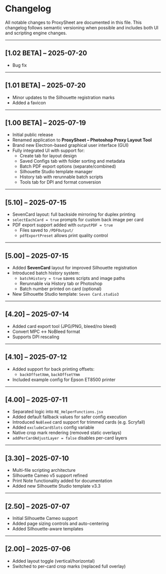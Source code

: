 # Changelog

All notable changes to ProxySheet are documented in this file. This changelog follows semantic versioning when possible and includes both UI and scripting engine changes.

---

## [1.02 BETA] – 2025-07-20

- Bug fix

---

## [1.01 BETA] – 2025-07-20

- Minor updates to the Silhouette registration marks
- Added a favicon

---

## [1.00 BETA] – 2025-07-19

- Initial public release
- Renamed application to **ProxySheet – Photoshop Proxy Layout Tool**
- Brand new Electron-based graphical user interface (GUI)
- Fully integrated UI with support for:
  - Create tab for layout design
  - Saved Configs tab with folder sorting and metadata
  - Batch PDF export options (separate/combined)
  - Silhouette Studio template manager
  - History tab with rerunnable batch scripts
  - Tools tab for DPI and format conversion

---

## [5.10] – 2025-07-15

- SevenCard layout: full backside mirroring for duplex printing
- `selectEachCard = true` prompts for custom back image per card
- PDF export support added with `outputPDF = true`
  - Files saved to `/PDFOutput/`
  - `pdfExportPreset` allows print quality control

---

## [5.00] – 2025-07-15

- Added **SevenCard** layout for improved Silhouette registration
- Introduced batch history system:
  - `batchHistory = true` saves scripts and image paths
  - Rerunnable via History tab or Photoshop
  - Batch number printed on card (optional)
- New Silhouette Studio template: `Seven Card.studio3`

---

## [4.20] – 2025-07-14

- Added card export tool (JPG/PNG, bleed/no bleed)
- Convert MPC ↔ NoBleed format
- Supports DPI rescaling

---

## [4.10] – 2025-07-12

- Added support for back printing offsets:
  - `backOffsetXmm`, `backOffsetYmm`
- Included example config for Epson ET8500 printer

---

## [4.00] – 2025-07-11

- Separated logic into `RE_HelperFunctions.jsx`
- Added default fallback values for safer config execution
- Introduced `NoBleed` card support for trimmed cards (e.g. Scryfall)
- Added `excludeCardSlots` config variable
- Native crop mark rendering (removed static overlays)
- `addPerCardAdjustLayer = false` disables per-card layers

---

## [3.30] – 2025-07-10

- Multi-file scripting architecture
- Silhouette Cameo v5 support refined
- Print Note functionality added for documentation
- Added new Silhouette Studio template v3.3

---

## [2.50] – 2025-07-07

- Initial Silhouette Cameo support
- Added page sizing controls and auto-centering
- Added Silhouette-aware templates

---

## [2.00] – 2025-07-06

- Added layout toggle (vertical/horizontal)
- Switched to per-card crop marks (replaced full overlay)
